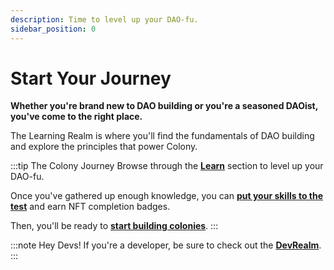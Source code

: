 ```yaml
---
description: Time to level up your DAO-fu.
sidebar_position: 0
---
```


# Start Your Journey

**Whether you're brand new to DAO building or you're a seasoned DAOist, you've come to the right place.**

The Learning Realm is where you'll find the fundamentals of DAO building and explore the principles that power Colony.

:::tip The Colony Journey
Browse through the [**Learn**](why-colony) section to level up your DAO-fu. 

Once you've gathered up enough knowledge, you can [**put your skills to the test**](https://101.xyz/c/colony_io) and earn NFT completion badges. 

Then, you'll be ready to [**start building colonies**](../use/).
:::

:::note Hey Devs!
If you're a developer, be sure to check out the [**DevRealm**](../develop/).
:::
